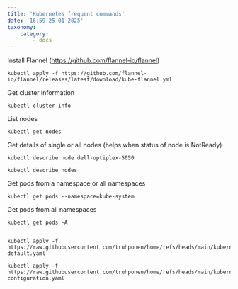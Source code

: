 ```yaml
---
title: 'Kubernetes frequent commands'
date: '16:59 25-01-2025'
taxonomy:
    category:
        - docs
---
```


Install Flannel (https://github.com/flannel-io/flannel)

    kubectl apply -f https://github.com/flannel-io/flannel/releases/latest/download/kube-flannel.yml

Get cluster information

    kubectl cluster-info
    
List nodes

    kubectl get nodes

Get details of single or all nodes (helps when status of node is NotReady)

    kubectl describe node dell-optiplex-5050

    kubectl describe nodes
 
Get pods from a namespace or all namespaces
 
    kubectl get pods --namespace=kube-system


Get pods from all namespaces
 
    kubectl get pods -A
  
 
    kubectl apply -f https://raw.githubusercontent.com/truhponen/home/refs/heads/main/kubernetes/purelb/servicegroup-default.yaml
 
    kubectl apply -f https://raw.githubusercontent.com/truhponen/home/refs/heads/main/kubernetes/purelb/test-configuration.yaml
